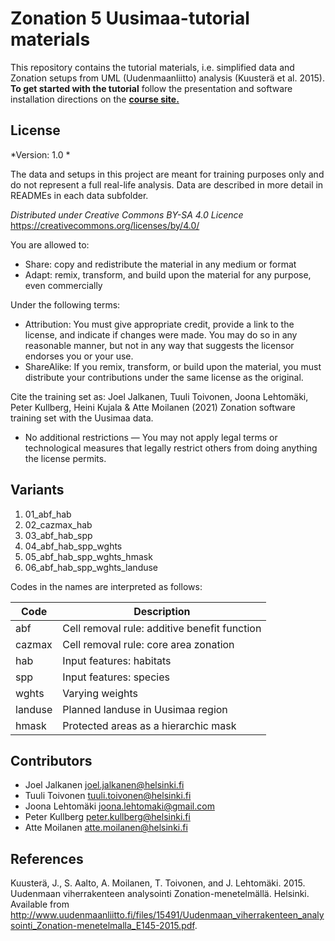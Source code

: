 ﻿# Zonation 5 Uusimaa-tutorial materials

This repository contains the tutorial materials, i.e. simplified data and Zonation setups from UML (Uudenmaanliitto) analysis (Kuusterä et al. 2015).
**To get started with the tutorial** follow the presentation and software installation directions
on the [**course site.**](https://sustainability-gis.readthedocs.io/en/develop/lessons/L6/zonation-tutorial.html)

## License

*Version: 1.0 *

The data and setups in this project are meant for training purposes only and do not represent a full real-life analysis.
Data are described in more detail in READMEs in each data subfolder.

*Distributed under Creative Commons BY-SA 4.0 Licence*
https://creativecommons.org/licenses/by/4.0/

You are allowed to:
- Share: copy and redistribute the material in any medium or format
- Adapt: remix, transform, and build upon the material for any purpose, even commercially

Under the following terms:
- Attribution: You must give appropriate credit, provide a link to the license, and indicate if changes were made.
You may do so in any reasonable manner, but not in any way that suggests the licensor endorses you or your use.
- ShareAlike: If you remix, transform, or build upon the material, you must distribute your contributions under the same license as the original.

Cite the training set as:
Joel Jalkanen, Tuuli Toivonen, Joona Lehtomäki, Peter Kullberg, Heini Kujala & Atte Moilanen (2021) Zonation software training set with the Uusimaa data.

- No additional restrictions — You may not apply legal terms or technological measures that legally restrict others from doing anything the license permits.

## Variants

1. 01_abf_hab
2. 02_cazmax_hab
3. 03_abf_hab_spp
4. 04_abf_hab_spp_wghts
5. 05_abf_hab_spp_wghts_hmask
6. 06_abf_hab_spp_wghts_landuse

Codes in the names are interpreted as follows:

| Code    | Description                                    |
|---------|------------------------------------------------|
| abf     | Cell removal rule: additive benefit function   |
| cazmax  | Cell removal rule: core area zonation          |
| hab	  | Input features: habitats                       |
| spp	  | Input features: species                        |
| wghts	  | Varying weights                                |
| landuse | Planned landuse in Uusimaa region              |
| hmask	  | Protected areas as a hierarchic mask           |


## Contributors

- Joel Jalkanen <joel.jalkanen@helsinki.fi>
- Tuuli Toivonen <tuuli.toivonen@helsinki.fi>
- Joona Lehtomäki <joona.lehtomaki@gmail.com>
- Peter Kullberg <peter.kullberg@helsinki.fi>
- Atte Moilanen <atte.moilanen@helsinki.fi>


## References

Kuusterä, J., S. Aalto, A. Moilanen, T. Toivonen, and J. Lehtomäki. 2015. 
Uudenmaan viherrakenteen analysointi Zonation-menetelmällä. Helsinki. Available from 
http://www.uudenmaanliitto.fi/files/15491/Uudenmaan_viherrakenteen_analysointi_Zonation-menetelmalla_E145-2015.pdf.
